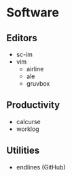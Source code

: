 # Software

## Editors
 * sc-im
 * vim
   - airline
   - ale
   - gruvbox

## Productivity
 * calcurse
 * worklog

## Utilities
 * endlines (GitHub)
